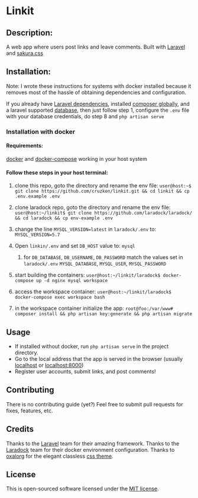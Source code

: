 # Linkit

## Description:
A web app where users post links and leave comments.  Built with [Laravel](http://www.laravel.com) and [sakura.css](https://github.com/oxalorg/sakura)

## Installation:
Note: I wrote these instructions for systems with docker installed because it removes most of the hassle of obtaining dependencies and configuration.

If you already have [Laravel dependencies](https://laravel.com/docs/5.6#server-requirements), installed [composer globally](https://getcomposer.org/doc/00-intro.md#globally), and a laravel supported [database](https://laravel.com/docs/5.6/database#introduction), 
then just follow step 1, configure the `.env` file with your database credentials, do step 8 and `php artisan serve`

### Installation with docker
#### Requirements:
[docker](https://docs.docker.com/install/) and [docker-compose](https://docs.docker.com/compose/install/) working in your host system

#### Follow these steps in your host terminal:
1. clone this repo, goto the directory and rename the env file: 
`user@host:~$ git clone https://github.com/cruzken/linkit.git && cd linkit && cp .env.example .env`

1. clone laradock repo, goto the directory and rename the env file:
`user@host:~/linkit$ git clone https://github.com/laradock/laradock/ && cd laradock && cp env-example .env`

1. change the line `MYSQL_VERSION=latest` in `laradock/.env` to: `MYSQL_VERSION=5.7`

1. Open `linkin/.env` and set `DB_HOST` value to:
`mysql`
    1. for `DB_DATABASE`, `DB_USERNAME`, `DB_PASSWORD` match the values set in `laradock/.env`
    `MYSQL_DATABASE`, `MYSQL_USER`, `MYSQL_PASSWORD`

1. start building the containers:
`user@host:~/linkit/laradock$ docker-compose up -d nginx mysql workspace`

1. access the workspace container:
`user@host:~/linkit/laradock$ docker-compose exec workspace bash`

1. in the workspace container initialize the app:
`root@foo:/var/www# composer install && php artisan key:generate && php artisan migrate`

## Usage
- If installed without docker, run `php artisan serve` in the project directory.
- Go to the local address that the app is served in the browser (usually [localhost](localhost) or [localhost:8000](localhost:8000))
- Register user accounts, submit links, and post comments!

## Contributing
There is no contributing guide (yet?) Feel free to submit pull requests for fixes, features, etc.

## Credits
Thanks to the [Laravel](http://www.laravel.com) team for their amazing framework.
Thanks to the [Laradock](http://laradock.io/) team for their docker environment configuration.
Thanks to [oxalorg](https://github.com/oxalorg) for the elegant classless [css theme](https://github.com/oxalorg/sakura).

## License
This is open-sourced software licensed under the [MIT license](https://opensource.org/licenses/MIT).